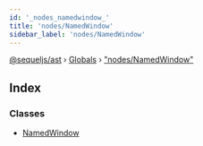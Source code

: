 ```yaml
---
id: '_nodes_namedwindow_'
title: 'nodes/NamedWindow'
sidebar_label: 'nodes/NamedWindow'
---
```


[@sequeljs/ast](../index.md) › [Globals](../globals.md) ›
["nodes/NamedWindow"](_nodes_namedwindow_.md)

## Index

### Classes

- [NamedWindow](../classes/_nodes_namedwindow_.namedwindow.md)
